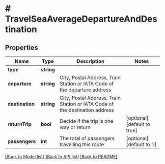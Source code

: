 # # TravelSeaAverageDepartureAndDestination

## Properties

Name | Type | Description | Notes
------------ | ------------- | ------------- | -------------
**type** | **string** |  |
**departure** | **string** | City, Postal Address, Train Station or IATA Code of the departure address |
**destination** | **string** | City, Postal Address, Train Station or IATA Code of the destination address |
**returnTrip** | **bool** | Decide if the trip is one way or return | [optional] [default to true]
**passengers** | **int** | The total of passengers travelling this route | [optional] [default to 1]

[[Back to Model list]](../../README.md#models) [[Back to API list]](../../README.md#endpoints) [[Back to README]](../../README.md)
